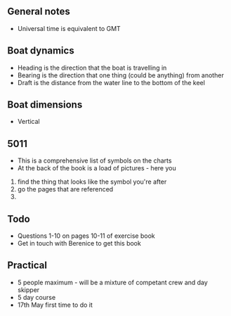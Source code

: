 ## General notes
* Universal time is equivalent to GMT

## Boat dynamics
* Heading is the direction that the boat is travelling in
* Bearing is the direction that one thing (could be anything) from another
* Draft is the distance from the water line to the bottom of the keel

## Boat dimensions
* Vertical

## 5011
* This is a comprehensive list of symbols on the charts
* At the back of the book is a load of pictures - here you
 1. find the thing that looks like the symbol you're after
 2. go the pages that are referenced
 3.

## Todo
* Questions 1-10 on pages 10-11 of exercise book
* Get in touch with Berenice to get this book

## Practical
* 5 people maximum - will be a mixture of competant crew and day skipper
* 5 day course
* 17th May first time to do it
